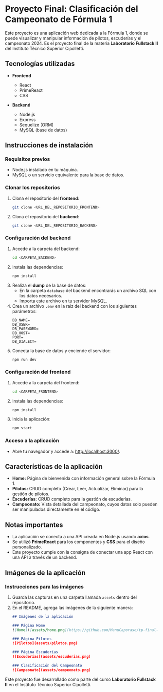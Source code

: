 
# Proyecto Final: Clasificación del Campeonato de Fórmula 1

Este proyecto es una aplicación web dedicada a la Fórmula 1, donde se puede visualizar y manipular información de pilotos, escuderías y el campeonato 2024. Es el proyecto final de la materia **Laboratorio Fullstack II** del Instituto Técnico Superior Cipolletti.

## Tecnologías utilizadas

- **Frontend**
  - React
  - PrimeReact
  - CSS

- **Backend**
  - Node.js
  - Express
  - Sequelize (ORM)
  - MySQL (base de datos)

## Instrucciones de instalación

### Requisitos previos
- Node.js instalado en tu máquina.
- MySQL o un servicio equivalente para la base de datos.

### Clonar los repositorios
1. Clona el repositorio del **frontend**:
   ```bash
   git clone <URL_DEL_REPOSITORIO_FRONTEND>
   ```
2. Clona el repositorio del **backend**:
   ```bash
   git clone <URL_DEL_REPOSITORIO_BACKEND>
   ```

### Configuración del backend
1. Accede a la carpeta del backend:
   ```bash
   cd <CARPETA_BACKEND>
   ```
2. Instala las dependencias:
   ```bash
   npm install
   ```
3. Realiza el **dump** de la base de datos:
   - En la carpeta `database` del backend encontrarás un archivo SQL con los datos necesarios.
   - Importa este archivo en tu servidor MySQL.
4. Crea un archivo `.env` en la raíz del backend con los siguientes parámetros:
   ```plaintext
   DB_NAME=
   DB_USER=
   DB_PASSWORD=
   DB_HOST=
   PORT=
   DB_DIALECT=
   ```
5. Conecta la base de datos y enciende el servidor:
   ```bash
   npm run dev
   ```

### Configuración del frontend
1. Accede a la carpeta del frontend:
   ```bash
   cd <CARPETA_FRONTEND>
   ```
2. Instala las dependencias:
   ```bash
   npm install
   ```
3. Inicia la aplicación:
   ```bash
   npm start
   ```

### Acceso a la aplicación
- Abre tu navegador y accede a: [http://localhost:3000/](http://localhost:3000/).

## Características de la aplicación

- **Home:** Página de bienvenida con información general sobre la Fórmula 1.
- **Pilotos:** CRUD completo (Crear, Leer, Actualizar, Eliminar) para la gestión de pilotos.
- **Escuderías:** CRUD completo para la gestión de escuderías.
- **Campeonato:** Vista detallada del campeonato, cuyos datos solo pueden ser manipulados directamente en el código.

## Notas importantes

- La aplicación se conecta a una API creada en Node.js usando **axios**.
- Se utilizó **PrimeReact** para los componentes y **CSS** para el diseño personalizado.
- Este proyecto cumple con la consigna de conectar una app React con una API a través de un backend.

## Imágenes de la aplicación


### Instrucciones para las imágenes
1. Guarda las capturas en una carpeta llamada `assets` dentro del repositorio.
2. En el README, agrega las imágenes de la siguiente manera:
   ```markdown
   ## Imágenes de la aplicación

   ### Página Home
   ![Home]([assets/home.png](https://github.com/ManuCaporaso/tp-final-laborarioII-frontend/blob/main/src/assets/images/Homepage.PNG))

   ### Página Pilotos
   ![Pilotos](assets/pilotos.png)

   ### Página Escuderías
   ![Escuderías](assets/escuderias.png)

   ### Clasificación del Campeonato
   ![Campeonato](assets/campeonato.png)

Este proyecto fue desarrollado como parte del curso **Laboratorio Fullstack II** en el Instituto Técnico Superior Cipolletti.
